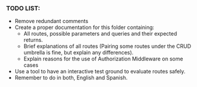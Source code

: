 ### TODO LIST:

- Remove redundant comments
- Create a proper documentation for this folder containing:
  - All routes, possible parameters and queries and their expected returns.
  - Brief explanations of all routes (Pairing some routes under the CRUD umbrella is fine, but explain any differences).
  - Explain reasons for the use of Authorization Middleware on some cases
- Use a tool to have an interactive test ground to evaluate routes safely.
- Remember to do in both, English and Spanish.
